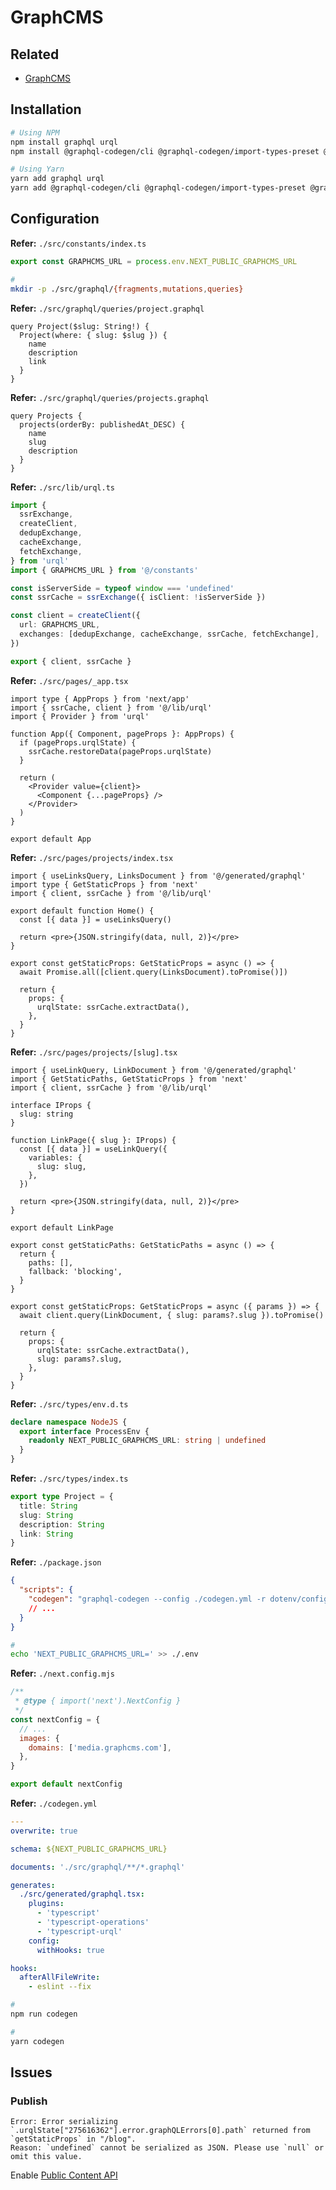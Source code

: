# GraphCMS

<!--
dangerouslySetInnerHTML={{ __html: data?.post?.content?.html ?? '' }}
-->

## Related

- [GraphCMS](/graphcms.md)

## Installation

```sh
# Using NPM
npm install graphql urql
npm install @graphql-codegen/cli @graphql-codegen/import-types-preset @graphql-codegen/typescript @graphql-codegen/typescript-operations @graphql-codegen/typescript-urql dotenv --save-dev

# Using Yarn
yarn add graphql urql
yarn add @graphql-codegen/cli @graphql-codegen/import-types-preset @graphql-codegen/typescript @graphql-codegen/typescript-operations @graphql-codegen/typescript-urql dotenv --dev
```

## Configuration

**Refer:** `./src/constants/index.ts`

```ts
export const GRAPHCMS_URL = process.env.NEXT_PUBLIC_GRAPHCMS_URL
```

```sh
#
mkdir -p ./src/graphql/{fragments,mutations,queries}
```

**Refer:** `./src/graphql/queries/project.graphql`

```gql
query Project($slug: String!) {
  Project(where: { slug: $slug }) {
    name
    description
    link
  }
}
```

**Refer:** `./src/graphql/queries/projects.graphql`

```gql
query Projects {
  projects(orderBy: publishedAt_DESC) {
    name
    slug
    description
  }
}
```

**Refer:** `./src/lib/urql.ts`

```ts
import {
  ssrExchange,
  createClient,
  dedupExchange,
  cacheExchange,
  fetchExchange,
} from 'urql'
import { GRAPHCMS_URL } from '@/constants'

const isServerSide = typeof window === 'undefined'
const ssrCache = ssrExchange({ isClient: !isServerSide })

const client = createClient({
  url: GRAPHCMS_URL,
  exchanges: [dedupExchange, cacheExchange, ssrCache, fetchExchange],
})

export { client, ssrCache }
```

**Refer:** `./src/pages/_app.tsx`

```tsx
import type { AppProps } from 'next/app'
import { ssrCache, client } from '@/lib/urql'
import { Provider } from 'urql'

function App({ Component, pageProps }: AppProps) {
  if (pageProps.urqlState) {
    ssrCache.restoreData(pageProps.urqlState)
  }

  return (
    <Provider value={client}>
      <Component {...pageProps} />
    </Provider>
  )
}

export default App
```

**Refer:** `./src/pages/projects/index.tsx`

```tsx
import { useLinksQuery, LinksDocument } from '@/generated/graphql'
import type { GetStaticProps } from 'next'
import { client, ssrCache } from '@/lib/urql'

export default function Home() {
  const [{ data }] = useLinksQuery()

  return <pre>{JSON.stringify(data, null, 2)}</pre>
}

export const getStaticProps: GetStaticProps = async () => {
  await Promise.all([client.query(LinksDocument).toPromise()])

  return {
    props: {
      urqlState: ssrCache.extractData(),
    },
  }
}
```

**Refer:** `./src/pages/projects/[slug].tsx`

```tsx
import { useLinkQuery, LinkDocument } from '@/generated/graphql'
import { GetStaticPaths, GetStaticProps } from 'next'
import { client, ssrCache } from '@/lib/urql'

interface IProps {
  slug: string
}

function LinkPage({ slug }: IProps) {
  const [{ data }] = useLinkQuery({
    variables: {
      slug: slug,
    },
  })

  return <pre>{JSON.stringify(data, null, 2)}</pre>
}

export default LinkPage

export const getStaticPaths: GetStaticPaths = async () => {
  return {
    paths: [],
    fallback: 'blocking',
  }
}

export const getStaticProps: GetStaticProps = async ({ params }) => {
  await client.query(LinkDocument, { slug: params?.slug }).toPromise()

  return {
    props: {
      urqlState: ssrCache.extractData(),
      slug: params?.slug,
    },
  }
}
```

**Refer:** `./src/types/env.d.ts`

```ts
declare namespace NodeJS {
  export interface ProcessEnv {
    readonly NEXT_PUBLIC_GRAPHCMS_URL: string | undefined
  }
}
```

**Refer:** `./src/types/index.ts`

```ts
export type Project = {
  title: String
  slug: String
  description: String
  link: String
}
```

**Refer:** `./package.json`

```json
{
  "scripts": {
    "codegen": "graphql-codegen --config ./codegen.yml -r dotenv/config"
    // ...
  }
}
```

```sh
#
echo 'NEXT_PUBLIC_GRAPHCMS_URL=' >> ./.env
```

**Refer:** `./next.config.mjs`

```mjs
/**
 * @type { import('next').NextConfig }
 */
const nextConfig = {
  // ...
  images: {
    domains: ['media.graphcms.com'],
  },
}

export default nextConfig
```

**Refer:** `./codegen.yml`

```yml
---
overwrite: true

schema: ${NEXT_PUBLIC_GRAPHCMS_URL}

documents: './src/graphql/**/*.graphql'

generates:
  ./src/generated/graphql.tsx:
    plugins:
      - 'typescript'
      - 'typescript-operations'
      - 'typescript-urql'
    config:
      withHooks: true

hooks:
  afterAllFileWrite:
    - eslint --fix
```

```sh
#
npm run codegen

#
yarn codegen
```

## Issues

### Publish

```log
Error: Error serializing `.urqlState["275616362"].error.graphQLErrors[0].path` returned from `getStaticProps` in "/blog".
Reason: `undefined` cannot be serialized as JSON. Please use `null` or omit this value.
```

Enable [Public Content API](/graphcms.md#public-content-api)
